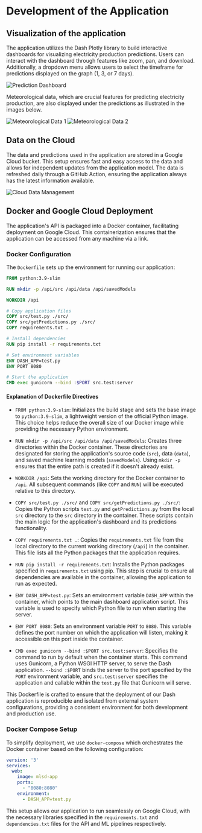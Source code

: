 # Development of the Application

## Visualization of the application

The application utilizes the Dash Plotly library to build interactive dashboards for visualizing electricity production predictions. Users can interact with the dashboard through features like zoom, pan, and download. Additionally, a dropdown menu allows users to select the timeframe for predictions displayed on the graph (1, 3, or 7 days).

![Prediction Dashboard](https://github.com/lambi702/MLOps-TripleP/assets/73172824/f6420250-0b24-42ff-8102-8cbfeb4ab9e6)

Meteorological data, which are crucial features for predicting electricity production, are also displayed under the predictions as illustrated in the images below.

![Meteorological Data 1](https://github.com/lambi702/MLOps-TripleP/assets/73172824/bc4dc61e-ce23-40c1-ae07-cfc0afa8f9ef)
![Meteorological Data 2](https://github.com/lambi702/MLOps-TripleP/assets/73172824/96e19842-0df7-4f69-8ba7-6538ddda51f4)

## Data on the Cloud

The data and predictions used in the application are stored in a Google Cloud bucket. This setup ensures fast and easy access to the data and allows for independent updates from the application model. The data is refreshed daily through a GitHub Action, ensuring the application always has the latest information available.

![Cloud Data Management](https://github.com/lambi702/MLOps-TripleP/assets/73172824/ae36c79e-9b47-4907-b271-2a21de7c3974)

## Docker and Google Cloud Deployment

The application's API is packaged into a Docker container, facilitating deployment on Google Cloud. This containerization ensures that the application can be accessed from any machine via a link.

### Docker Configuration

The `Dockerfile` sets up the environment for running our application:

```dockerfile
FROM python:3.9-slim

RUN mkdir -p /api/src /api/data /api/savedModels

WORKDIR /api

# Copy application files
COPY src/test.py ./src/
COPY src/getPredictions.py ./src/
COPY requirements.txt .

# Install dependencies
RUN pip install -r requirements.txt

# Set environment variables
ENV DASH_APP=test.py
ENV PORT 8080

# Start the application
CMD exec gunicorn --bind :$PORT src.test:server
```
#### Explanation of Dockerfile Directives

- `FROM python:3.9-slim`:
  Initializes the build stage and sets the base image to `python:3.9-slim`, a lightweight version of the official Python image. This choice helps reduce the overall size of our Docker image while providing the necessary Python environment.

- `RUN mkdir -p /api/src /api/data /api/savedModels`:
  Creates three directories within the Docker container. These directories are designated for storing the application's source code (`src`), data (`data`), and saved machine learning models (`savedModels`). Using `mkdir -p` ensures that the entire path is created if it doesn't already exist.

- `WORKDIR /api`:
  Sets the working directory for the Docker container to `/api`. All subsequent commands (like `COPY` and `RUN`) will be executed relative to this directory.

- `COPY src/test.py ./src/` and `COPY src/getPredictions.py ./src/`:
  Copies the Python scripts `test.py` and `getPredictions.py` from the local `src` directory to the `src` directory in the container. These scripts contain the main logic for the application's dashboard and its predictions functionality.

- `COPY requirements.txt .`:
  Copies the `requirements.txt` file from the local directory to the current working directory (`/api`) in the container. This file lists all the Python packages that the application requires.

- `RUN pip install -r requirements.txt`:
  Installs the Python packages specified in `requirements.txt` using pip. This step is crucial to ensure all dependencies are available in the container, allowing the application to run as expected.

- `ENV DASH_APP=test.py`:
  Sets an environment variable `DASH_APP` within the container, which points to the main dashboard application script. This variable is used to specify which Python file to run when starting the server.

- `ENV PORT 8080`:
  Sets an environment variable `PORT` to `8080`. This variable defines the port number on which the application will listen, making it accessible on this port inside the container.

- `CMD exec gunicorn --bind :$PORT src.test:server`:
  Specifies the command to run by default when the container starts. This command uses Gunicorn, a Python WSGI HTTP server, to serve the Dash application. `--bind :$PORT` binds the server to the port specified by the `PORT` environment variable, and `src.test:server` specifies the application and callable within the `test.py` file that Gunicorn will serve.

This Dockerfile is crafted to ensure that the deployment of our Dash application is reproducible and isolated from external system configurations, providing a consistent environment for both development and production use.


### Docker Compose Setup

To simplify deployment, we use `docker-compose` which orchestrates the Docker container based on the following configuration:

```yaml
version: '3'
services:
  web:
    image: mlsd-app
    ports:
      - "8080:8080"
    environment:
      - DASH_APP=test.py
```

This setup allows our application to run seamlessly on Google Cloud, with the necessary libraries specified in the `requirements.txt` and `dependencies.txt` files for the API and ML pipelines respectively.